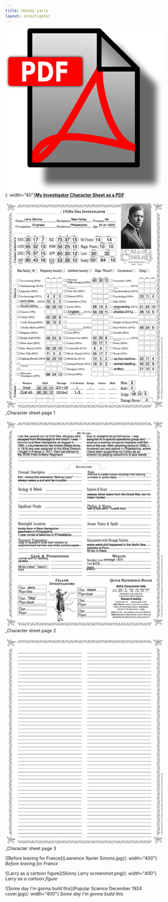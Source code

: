 ```yaml
---
title: Skinny Larry
layout: investigator
---
```


![PDF file](../../images/pdf-icon.png){: width="40"}**[My Investigator Character Sheet as a PDF](<Lawrence Simons, war veteran.pdf>)**

![character sheet](page1.png)
_Character sheet page 1

![character sheet](page2.png)
_Character sheet page 2

![character sheet](page3.png)
_Character sheet page 3


![Before leaving for France](Lawrence Xavier Simons.jpg){: width="400"}
_Before leaving for France_

![Larry as a cartoon figure](Skinny Larry screenshot.png){: width="400"}
_Larry as a cartoon figure_

![Some day I'm gonna build this](Popular Science December 1924 cover.jpg){: width="400"}
_Some day I'm gonna build this_